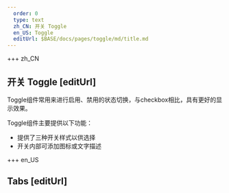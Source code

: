 ```yaml
---   
  order: 0
  type: text
  zh_CN: 开关 Toggle
  en_US: Toggle
  editUrl: $BASE/docs/pages/toggle/md/title.md
---      
```


+++  zh_CN
## 开关 Toggle [editUrl]    
Toggle组件常用来进行启用、禁用的状态切换，与checkbox相比，具有更好的显示效果。

Toggle组件主要提供以下功能：   

- 提供了三种开关样式以供选择
- 开关内部可添加图标或文字描述

+++ en_US
## Tabs [editUrl]  

